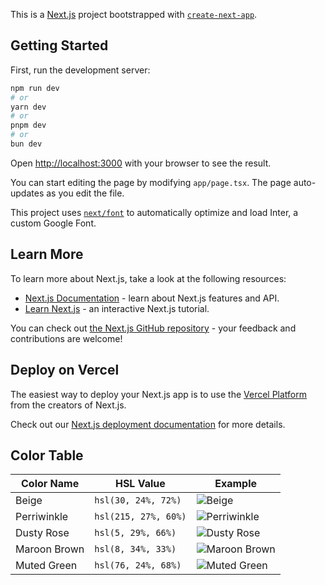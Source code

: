 This is a [Next.js](https://nextjs.org/) project bootstrapped with [`create-next-app`](https://github.com/vercel/next.js/tree/canary/packages/create-next-app).

## Getting Started

First, run the development server:

```bash
npm run dev
# or
yarn dev
# or
pnpm dev
# or
bun dev
```

Open [http://localhost:3000](http://localhost:3000) with your browser to see the result.

You can start editing the page by modifying `app/page.tsx`. The page auto-updates as you edit the file.

This project uses [`next/font`](https://nextjs.org/docs/basic-features/font-optimization) to automatically optimize and load Inter, a custom Google Font.

## Learn More

To learn more about Next.js, take a look at the following resources:

- [Next.js Documentation](https://nextjs.org/docs) - learn about Next.js features and API.
- [Learn Next.js](https://nextjs.org/learn) - an interactive Next.js tutorial.

You can check out [the Next.js GitHub repository](https://github.com/vercel/next.js/) - your feedback and contributions are welcome!

## Deploy on Vercel

The easiest way to deploy your Next.js app is to use the [Vercel Platform](https://vercel.com/new?utm_medium=default-template&filter=next.js&utm_source=create-next-app&utm_campaign=create-next-app-readme) from the creators of Next.js.

Check out our [Next.js deployment documentation](https://nextjs.org/docs/deployment) for more details.

## Color Table

| Color Name   | HSL Value            | Example                                                       |
| ------------ | -------------------- | ------------------------------------------------------------- |
| Beige        | `hsl(30, 24%, 72%)`  | ![Beige](https://via.placeholder.com/50/dbc9af?text=+)        |
| Perriwinkle  | `hsl(215, 27%, 60%)` | ![Perriwinkle](https://via.placeholder.com/50/7d94b5?text=+)  |
| Dusty Rose   | `hsl(5, 29%, 66%)`   | ![Dusty Rose](https://via.placeholder.com/50/c29591?text=+)   |
| Maroon Brown | `hsl(8, 34%, 33%)`   | ![Maroon Brown](https://via.placeholder.com/50/703f37?text=+) |
| Muted Green  | `hsl(76, 24%, 68%)`  | ![Muted Green](https://via.placeholder.com/50/b6c199?text=+)  |
